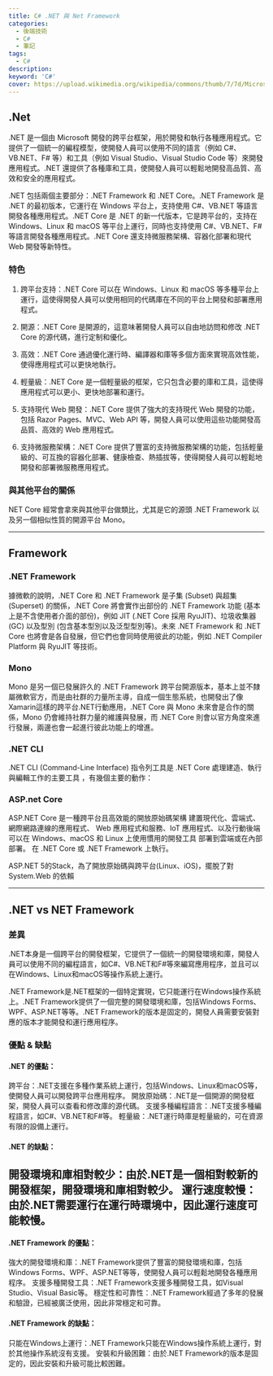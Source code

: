 ```yaml
---
title: C# .NET 與 Net Framework
categories: 
  - 後端技術
  - C# 
  - 筆記
tags: 
  - C#
description:
keyword: 'C#'
cover: https://upload.wikimedia.org/wikipedia/commons/thumb/7/7d/Microsoft_.NET_logo.svg/150px-Microsoft_.NET_logo.svg.png
---
```

## .Net 
.NET 是一個由 Microsoft 開發的跨平台框架，用於開發和執行各種應用程式。它提供了一個統一的編程模型，使開發人員可以使用不同的語言（例如 C#、VB.NET、F# 等）和工具（例如 Visual Studio、Visual Studio Code 等）來開發應用程式。.NET 還提供了各種庫和工具，使開發人員可以輕鬆地開發高品質、高效和安全的應用程式。

.NET 包括兩個主要部分：.NET Framework 和 .NET Core。.NET Framework 是 .NET 的最初版本，它運行在 Windows 平台上，支持使用 C#、VB.NET 等語言開發各種應用程式。.NET Core 是 .NET 的新一代版本，它是跨平台的，支持在 Windows、Linux 和 macOS 等平台上運行，同時也支持使用 C#、VB.NET、F# 等語言開發各種應用程式。.NET Core 還支持微服務架構、容器化部署和現代 Web 開發等新特性。

### 特色
1. 跨平台支持：.NET Core 可以在 Windows、Linux 和 macOS 等多種平台上運行，這使得開發人員可以使用相同的代碼庫在不同的平台上開發和部署應用程式。

2. 開源：.NET Core 是開源的，這意味著開發人員可以自由地訪問和修改 .NET Core 的源代碼，進行定制和優化。

3. 高效：.NET Core 通過優化運行時、編譯器和庫等多個方面來實現高效性能，使得應用程式可以更快地執行。

4. 輕量級：.NET Core 是一個輕量級的框架，它只包含必要的庫和工具，這使得應用程式可以更小、更快地部署和運行。

5. 支持現代 Web 開發：.NET Core 提供了強大的支持現代 Web 開發的功能，包括 Razor Pages、MVC、Web API 等，開發人員可以使用這些功能開發高品質、高效的 Web 應用程式。

6. 支持微服務架構：.NET Core 提供了豐富的支持微服務架構的功能，包括輕量級的、可互換的容器化部署、健康檢查、熱插拔等，使得開發人員可以輕鬆地開發和部署微服務應用程式。

### 與其他平台的關係
NET Core 經常會拿來與其他平台做類比，尤其是它的源頭 .NET Framework 以及另一個相似性質的開源平台 Mono。

---

## Framework
### .NET Framework
據微軟的說明，.NET Core 和 .NET Framework 是子集 (Subset) 與超集 (Superset) 的關係，.NET Core 將會實作出部份的 .NET Framework 功能 (基本上是不含使用者介面的部份)，例如 JIT (.NET Core 採用 RyuJIT)、垃圾收集器 (GC) 以及型別 (包含基本型別以及泛型型別等)。未來 .NET Framework 和 .NET Core 也將會是各自發展，但它們也會同時使用彼此的功能，例如 .NET Compiler Platform 與 RyuJIT 等技術。

### Mono
Mono 是另一個已發展許久的 .NET Framework 跨平台開源版本，基本上並不隸屬微軟官方，而是由社群的力量所主導，自成一個生態系統，也開發出了像Xamarin這樣的跨平台.NET行動應用，.NET Core 與 Mono 未來會是合作的關係，Mono 仍會維持社群力量的維護與發展，而 .NET Core 則會以官方角度來進行發展，兩邊也會一起進行彼此功能上的增進。

### .NET CLI
.NET CLI (Command-Line Interface) 指令列工具是 .NET Core 處理建造、執行與編輯工作的主要工具 ，有幾個主要的動作：

### ASP.net Core
ASP.NET Core 是一種跨平台且高效能的開放原始碼架構
建置現代化、雲端式、網際網路連線的應用程式、 Web 應用程式和服務、IoT 應用程式、以及行動後端
可以在 Windows、macOS 和 Linux 上使用慣用的開發工具
部署到雲端或在內部部署。
在 .NET Core 或 .NET Framework 上執行。

ASP.NET 5的Stack，為了開放原始碼與跨平台(Linux、iOS)，擺脫了對 System.Web 的依賴

---
## .NET vs NET Framework 
### 差異
.NET本身是一個跨平台的開發框架，它提供了一個統一的開發環境和庫，開發人員可以使用不同的編程語言，如C#、VB.NET和F#等來編寫應用程序，並且可以在Windows、Linux和macOS等操作系統上運行。

.NET Framework是.NET框架的一個特定實現，它只能運行在Windows操作系統上。.NET Framework提供了一個完整的開發環境和庫，包括Windows Forms、WPF、ASP.NET等等。.NET Framework的版本是固定的，開發人員需要安裝對應的版本才能開發和運行應用程序。

### 優點 & 缺點
#### .NET 的優點：
跨平台：.NET支援在多種作業系統上運行，包括Windows、Linux和macOS等，使開發人員可以開發跨平台應用程序。
開放原始碼：.NET是一個開源的開發框架，開發人員可以查看和修改庫的源代碼。
支援多種編程語言：.NET支援多種編程語言，如C#、VB.NET和F#等。
輕量級：.NET運行時庫是輕量級的，可在資源有限的設備上運行。

#### .NET 的缺點：
開發環境和庫相對較少：由於.NET是一個相對較新的開發框架，開發環境和庫相對較少。
運行速度較慢：由於.NET需要運行在運行時環境中，因此運行速度可能較慢。
---
#### .NET Framework 的優點：
強大的開發環境和庫：.NET Framework提供了豐富的開發環境和庫，包括Windows Forms、WPF、ASP.NET等等，使開發人員可以輕鬆地開發各種應用程序。
支援多種開發工具：.NET Framework支援多種開發工具，如Visual Studio、Visual Basic等。
穩定性和可靠性：.NET Framework經過了多年的發展和驗證，已經被廣泛使用，因此非常穩定和可靠。

#### .NET Framework 的缺點：
只能在Windows上運行：.NET Framework只能在Windows操作系統上運行，對於其他操作系統沒有支援。
安裝和升級困難：由於.NET Framework的版本是固定的，因此安裝和升級可能比較困難。